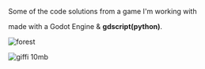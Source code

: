 Some of the code solutions from a game I'm working with 

made with a Godot Engine & <strong>gdscript(python)</strong>.


![forest](https://user-images.githubusercontent.com/99166139/164237981-2defd440-392d-4b0e-85ef-4608f9105f3d.jpg)


![giffi 10mb](https://user-images.githubusercontent.com/99166139/164242985-288a54b9-e50f-4a33-bf5e-8be50a44438b.gif)
